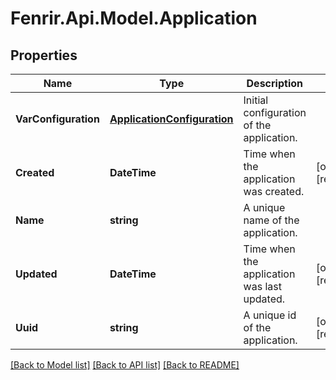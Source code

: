 # Fenrir.Api.Model.Application

## Properties

Name | Type | Description | Notes
------------ | ------------- | ------------- | -------------
**VarConfiguration** | [**ApplicationConfiguration**](ApplicationConfiguration.md) | Initial configuration of the application. | 
**Created** | **DateTime** | Time when the application was created. | [optional] [readonly] 
**Name** | **string** | A unique name of the application. | 
**Updated** | **DateTime** | Time when the application was last updated. | [optional] [readonly] 
**Uuid** | **string** | A unique id of the application. | [optional] [readonly] 

[[Back to Model list]](../README.md#documentation-for-models) [[Back to API list]](../README.md#documentation-for-api-endpoints) [[Back to README]](../README.md)

